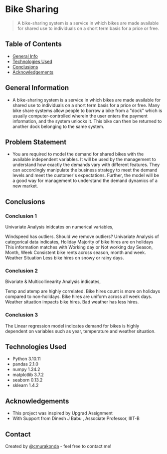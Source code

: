 # Bike Sharing
> A bike-sharing system is a service in which bikes are made available for shared use to individuals on a short term basis for a price or free.


## Table of Contents
* [General Info](#general-information)
* [Technologies Used](#technologies-used)
* [Conclusions](#conclusions)
* [Acknowledgements](#acknowledgements)

## General Information
- A bike-sharing system is a service in which bikes are made available for shared use to individuals on a short term basis for a price or free. Many bike share systems allow people to borrow a bike from a "dock" which is usually computer-controlled wherein the user enters the payment information, and the system unlocks it. This bike can then be returned to another dock belonging to the same system.

## Problem Statement 
- You are required to model the demand for shared bikes with the available independent variables. It will be used by the management to understand how exactly the demands vary with different features. They can accordingly manipulate the business strategy to meet the demand levels and meet the customer's expectations. Further, the model will be a good way for management to understand the demand dynamics of a new market. 


<!-- You don't have to answer all the questions - just the ones relevant to your project. -->

## Conclusions
### Conclusion 1
Univariate Analysis inidcates on numerical variables,

Windspeed has outliers. Should we remove outliers? Univariate Analysis of categorical data indicates,
Holiday
Majority of bike hires are on holidays
This information matches with Working day or Not working day
Season, Month, Week
Consistent bike rents across season, month and week.
Weather Situation
Less bike hires on snowy or rainy days.
###  Conclusion 2
Bivariate & Multicollinearity Analysis indicates,

Temp and atemp are highly correlated.
Bike hires count is more on holidays compared to non-holidays.
Bike hires are uniform across all week days.
Weather situation impacts bike hires. Bad weather has less hires.
### Conclusion 3
The Linear regression model indicates demand for bikes is highly dependent on variables such as year, temperature and weather situation.

<!-- You don't have to answer all the questions - just the ones relevant to your project. -->


## Technologies Used
- Python 3.10.11
- pandas 2.1.0
- numpy 1.24.2
- matplotlib 3.7.2
- seaborn 0.13.2
- sklearn 1.4.2

<!-- As the libraries versions keep on changing, it is recommended to mention the version of library used in this project -->

## Acknowledgements
- This project was inspired by Upgrad Assignment 
- With Support from Dinesh J Babu , Associate Professor, IIIT-B


## Contact
Created by [@cmurakonda](https://github.com/cmurakonda/) - feel free to contact me!


<!-- Optional -->
<!-- ## License -->
<!-- This project is open source and available under the [... License](). -->

<!-- You don't have to include all sections - just the one's relevant to your project -->
